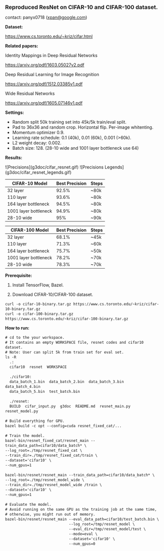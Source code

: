 <font size=4><b>Reproduced ResNet on CIFAR-10 and CIFAR-100 dataset.</b></font>

contact: panyx0718 (xpan@google.com)

<b>Dataset:</b>

https://www.cs.toronto.edu/~kriz/cifar.html

<b>Related papers:</b>

Identity Mappings in Deep Residual Networks

https://arxiv.org/pdf/1603.05027v2.pdf

Deep Residual Learning for Image Recognition

https://arxiv.org/pdf/1512.03385v1.pdf

Wide Residual Networks

https://arxiv.org/pdf/1605.07146v1.pdf

<b>Settings:</b>

* Random split 50k training set into 45k/5k train/eval split.
* Pad to 36x36 and random crop. Horizontal flip. Per-image whitenting. 
* Momentum optimizer 0.9.
* Learning rate schedule: 0.1 (40k), 0.01 (60k), 0.001 (>60k).
* L2 weight decay: 0.002.
* Batch size: 128. (28-10 wide and 1001 layer bottleneck use 64)

<b>Results:</b>

<left>
![Precisions](g3doc/cifar_resnet.gif)
</left>
<left>
![Precisions Legends](g3doc/cifar_resnet_legends.gif)
</left>


CIFAR-10 Model|Best Precision|Steps
--------------|--------------|------
32 layer|92.5%|~80k
110 layer|93.6%|~80k
164 layer bottleneck|94.5%|~80k
1001 layer bottleneck|94.9%|~80k
28-10 wide|95%|~90k

CIFAR-100 Model|Best Precision|Steps
---------------|--------------|-----
32 layer|68.1%|~45k
110 layer|71.3%|~60k
164 layer bottleneck|75.7%|~50k
1001 layer bottleneck|78.2%|~70k
28-10 wide|78.3%|~70k

<b>Prerequisite:</b>

1. Install TensorFlow, Bazel.

2. Download CIFAR-10/CIFAR-100 dataset.

```shell
curl -o cifar-10-binary.tar.gz https://www.cs.toronto.edu/~kriz/cifar-10-binary.tar.gz
curl -o cifar-100-binary.tar.gz https://www.cs.toronto.edu/~kriz/cifar-100-binary.tar.gz
```

<b>How to run:</b>

```shell
# cd to the your workspace.
# It contains an empty WORKSPACE file, resnet codes and cifar10 dataset.
# Note: User can split 5k from train set for eval set.
ls -R
  .:
  cifar10  resnet  WORKSPACE

  ./cifar10:
  data_batch_1.bin  data_batch_2.bin  data_batch_3.bin  data_batch_4.bin
  data_batch_5.bin  test_batch.bin

  ./resnet: 
  BUILD  cifar_input.py  g3doc  README.md  resnet_main.py  resnet_model.py

# Build everything for GPU.
bazel build -c opt --config=cuda resnet_fixed_cat/...

# Train the model.
bazel-bin/resnet_fixed_cat/resnet_main --train_data_path=cifar10/data_batch* \
--log_root=./tmp/resnet_fixed_cat \
--train_dir=./tmp/resnet_fixed_cat/train \
--dataset='cifar10' \
--num_gpus=1

bazel-bin/resnet/resnet_main --train_data_path=cifar10/data_batch* \
--log_root=./tmp/resnet_model_wide \
--train_dir=./tmp/resnet_model_wide /train \
--dataset='cifar10' \
--num_gpus=1

# Evaluate the model.
# Avoid running on the same GPU as the training job at the same time,
# otherwise, you might run out of memory.
bazel-bin/resnet/resnet_main --eval_data_path=cifar10/test_batch.bin \
                             --log_root=/tmp/resnet_model \
                             --eval_dir=/tmp/resnet_model/test \
                             --mode=eval \
                             --dataset='cifar10' \
                             --num_gpus=0
```
